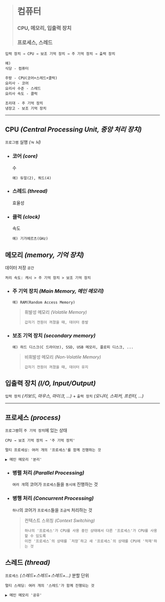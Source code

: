 ># 컴퓨터
>### CPU, 메모리, 입출력 장치
>### 프로세스, 스레드
```angular2html
입력 장치 → CPU → 보조 기억 장치 → 주 기억 장치 → 출력 장치

예)
식당 - 컴퓨터

주방 - CPU(코어+스레드+클럭)
요리사 - 코어
요리사 수준 - 스레드
요리사 속도 - 클럭

조리대 - 주 기억 장치
냉장고 - 보조 기억 장치
```
---

## CPU *(Central Processing Unit, 중앙 처리 장치)*
`프로그램` 실행 *(≒ 뇌)*

+ ### 코어 *(core)*
  수
  ```
  예) 듀얼(2), 쿼드(4)
  ```

+ ### 스레드 *(thread)*
  효율성

+ ### 클럭 *(clock)*
  속도
  ```
  예) 기가헤르츠(GHz)
  ```

## 메모리 *(memory, 기억 장치)*
데이터 저장 `공간`
```
처리 속도: 캐시 > 주 기억 장치 > 보조 기억 장치
```

+ ### 주 기억 장치 *(Main Memory, 메인 메모리)*
  ```
  예) RAM(Random Access Memory)
  ```

  >휘발성 메모리 *(Volatile Memory)*
  >```
  >갑자기 전원이 꺼졌을 때, 데이터 증발
  >```
  
+ ### 보조 기억 장치 *(secondary memory)*
  ```
  예) 하드 디스크(C 드라이브), SSD, USB 메모리, 플로피 디스크, ...
  ```
  
  >비휘발성 메모리 *(Non-Volatile Memory)*
  >```
  >갑자기 전원이 꺼졌을 때, 데이터 유지
  >```
  
## 입출력 장치 *(I/O, Input/Output)*
`입력 장치` *(키보드, 마우스, 마이크, ...)* + `출력 장치` *(모니터, 스피커, 프린터, ...)*

---

## 프로세스 *(process)*
`프로그램`이 `주 기억 장치`에 있는 상태
```angular2html
CPU → 보조 기억 장치 → '주 기억 장치'

멀티 프로세싱: 여러 개의 '프로세스'를 함께 진행하는 것

▶ 메인 메모리 '분리'
```

+ ### 병렬 처리 *(Parallel Processing)*
  `여러 개`의 코어가 `프로세스`들을 `동시에` 진행하는 것

+ ### 병행 처리 *(Concurrent Processing)*
  `하나`의 코어가 `프로세스`들을 `조금씩` 처리하는 것

  >컨텍스트 스위칭 *(Context Switching)*
  >```
  >하나의 '프로세스'가 CPU를 사용 중인 상태에서 다른 '프로세스'가 CPU를 사용할 수 있도록
  >이전 '프로세스`의 상태를 `저장`하고 새 '프로세스`의 상태를 CPU에 '적재'하는 것
  >```

## 스레드 *(thread)*
`프로세스` *(스레드+스레드+스레드+...)* 분할 단위
```angular2html
멀티 스레딩: 여러 개의 '스레드'가 함께 진행되는 것

▶ 메인 메모리 '공유'
```


